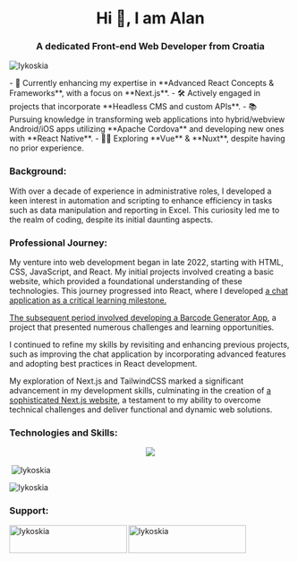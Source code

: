 <h1 align="center">Hi 👋, I am Alan</h1>
<h3 align="center">A dedicated Front-end Web Developer from Croatia</h3>
<p align="left"> <img src="https://komarev.com/ghpvc/?username=lykoskia&label=Profile%20views&color=0e75b6&style=flat" alt="lykoskia" /> </p>
- 📘 Currently enhancing my expertise in **Advanced React Concepts & Frameworks**, with a focus on **Next.js**.
- 🛠️ Actively engaged in projects that incorporate **Headless CMS and custom APIs**.
- 📚 Pursuing knowledge in transforming web applications into hybrid/webview Android/iOS apps utilizing **Apache Cordova** and developing new ones with **React Native**.
- 🕵️‍♂️ Exploring **Vue** & **Nuxt**, despite having no prior experience.
<h3 align="left">Background:</h3>
<p align="left">
With over a decade of experience in administrative roles, I developed a keen interest in automation and scripting to enhance efficiency in tasks such as data manipulation and reporting in Excel. This curiosity led me to the realm of coding, despite its initial daunting aspects.
</p>
<h3 align="left">Professional Journey:</h3>
<p align="left">
My venture into web development began in late 2022, starting with HTML, CSS, JavaScript, and React. My initial projects involved creating a basic website, which provided a foundational understanding of these technologies. This journey progressed into React, where I developed <a href="https://github.com/Lykoskia/react-chat">a chat application as a critical learning milestone.
</p>
<p align="left">
The subsequent period involved developing a <a href="https://github.com/Lykoskia/react-barcode-generator">Barcode Generator App</a>, a project that presented numerous challenges and learning opportunities.
</p>
<p align="left">
I continued to refine my skills by revisiting and enhancing previous projects, such as improving the chat application by incorporating advanced features and adopting best practices in React development.
</p>
<p align="left">
My exploration of Next.js and TailwindCSS marked a significant advancement in my development skills, culminating in the creation of <a href="https://github.com/Lykoskia/next-pages-volker">a sophisticated Next.js website</a>, a testament to my ability to overcome technical challenges and deliver functional and dynamic web solutions.
</p>
<h3 align="left">Technologies and Skills:</h3>
<p align="center">
  <a href="https://skillicons.dev">
    <img src="https://skillicons.dev/icons?i=html,css,bootstrap,tailwind,js,react,nextjs,git" />
  </a>
</p>
<p>&nbsp;<img align="center" src="https://github-readme-stats.vercel.app/api?username=lykoskia&show_icons=true&locale=en" alt="lykoskia" /></p>
<p><img align="center" src="https://github-readme-streak-stats.herokuapp.com/?user=lykoskia&" alt="lykoskia" /></p>
<h3 align="left">Support:</h3>
<p><a href="https://www.buymeacoffee.com/lykoskia"> <img align="left" src="https://cdn.buymeacoffee.com/buttons/v2/default-yellow.png" height="50" width="210" alt="lykoskia" /></a><a href="https://ko-fi.com/lykoskia"> <img align="left" src="https://cdn.ko-fi.com/cdn/kofi3.png?v=3" height="50" width="210" alt="lykoskia" /></a></p><br><br>
